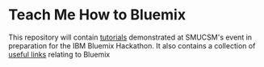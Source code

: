 # Teach Me How to Bluemix

This repository will contain [tutorials](tutorials/) demonstrated at SMUCSM's event in preparation for the IBM Bluemix Hackathon. It also contains a collection of [useful links](links/) relating to Bluemix
